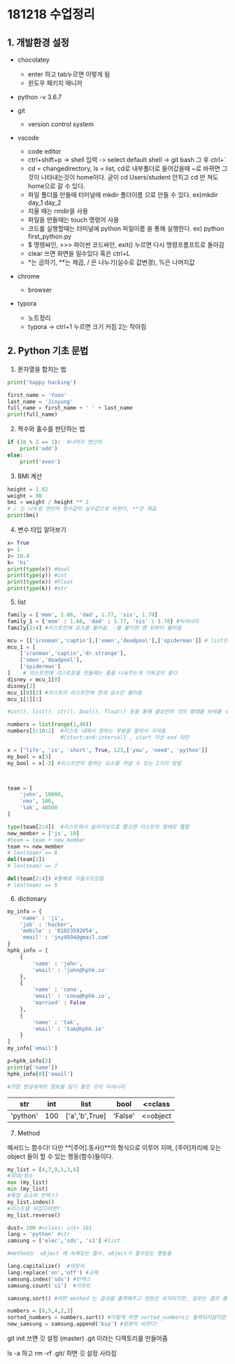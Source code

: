 # 181218  수업정리

## 1. 개발환경 설정

* chocolatey

  * enter  하고 tab누르면 이렇게 됨
  * 윈도우 패키지 매니저

* python -v 3.6.7

* git

  * version control system

* vscode

  * code editor
  * ctrl+shift+p -> shell 입력 -> select default shell -> git bash 그 후 ctrl+`
  * cd = changedirectory, ls = list, cd로 내부폴더로 들어갔을때 ~로 바뀌면 그것이 나타내는것이 home이다.  굳이 cd Users/student 안치고 cd 만 쳐도  home으로 갈 수 있다.
  * 파일 폴더를 만들때 터미널에  mkdir  폴더이름 으로 만들 수 있다. ex)mkdir day_1 day_2
  * 지울 때는 rmdir을 사용
  * 파일을 만들때는  touch 명령어 사용
  * 코드를 실행할때는 터미널에 python 파일이름 을 통해 실행한다. ex) python first_python.py
  * $ 명령싸인, >>> 파이썬 코드싸인, exit() 누르면 다시 명령프롬프트로 돌아감
  * clear 쓰면 화면을 밀수있다 혹은 ctrl+L
  * *는 곱하기, **는 제곱, / 은 나누기(실수로 값변경), %은 나머지값 

* chrome

  * browser

* typora

  *  노트정리
  * typora -> ctrl+1 누르면 크기 커짐 2는 작아짐


## 2. Python  기초 문법

1. 문자열을 합치는 법

```python
print('happy hacking')

first_name = 'Yoon'
last_name = 'Jinyung'
full_name = first_name + ' ' + last_name
print(full_name)
```



2.  짝수와 홀수를 판단하는 법

```python
if (10 % 2 == 1):  #나머지 연산자
    print('odd')
else:
    print('even')
```



3. BMI 계산

```python
height = 1.82
weight = 90
bmi = weight / height ** 2  
# / 는 나눗셈 연산자 정수값이 실수값으로 바뀐다, **은 제곱
print(bmi)
```



4. 변수 타입 알아보기

```python
x= True
y= 1
z= 10.4
k= 'hi'
print(type(x)) #bool
print(type(y)) #int
print(type(x)) #float
print(type(k)) #str
```



5. list

```python
family = ['mom', 1.66, 'dad', 1.77, 'sis', 1.70]
family_1 = {'mom' : 1.66, 'dad' : 1.77, 'sis' : 1.70} #딕셔너리
family[2:4] #리스트안에 요소를 불러옴. -를 붙이면 맨 뒤부터 불러옴

mcu = [['ironman','captin'],['xmen','deadpool'],['spiderman']] # list안에 list를 또 만들 수 있다
mcu_1 = [
    ['ironman','captin','dr.strange'],
    ['xmen','deadpool'],
    ['spiderman']
]    # 리스트안에 리스트문을 만들때는 줄을 나눠주는게 가독성이 좋다.
disney = mcu_1[0]
disney[2]
mcu_1[0][2] #리스트의 리스트안에 한개 요소만 불러옴
mcu_1[1][1]

#int(), list(), str(), bool(), float() 등을 통해 괄호안의 것의 형태를 바꿔줄 수 있다.

numbers = list(range(1,46))
numbers[5:10:2]  #리스트 내에서 원하는 부분을 잘라서 가져옴 
                 #[start:end:interval] , start 이상 end 미만

x = ['life', 'is', 'short', True, 123,['you', 'need', 'python']]
my_bool = x[3] 
my_bool = x[-3] #리스트안의 원하는 요소를 꺼낼 수 있는 2가지 방법



team = [
    'john', 10000,
    'neo', 100,
    'tak', 40500
]

type(team[2:4])  #리스트에서 슬라이싱으로 뽑으면 리스트의 형태로 뽑힘
new_member = ['js', 10]
#team = team + new_member
team += new_member
# len(team) == 8
del(team[2])
# len(team) == 7

del(team[2:4]) #통째로 지울수도있음
# len(team) == 5
```



6.  dictionary

```python
my_info = {
    'name' : 'ji', 
    'job' : 'hacker',
    'mobile' : '01023592054',
    'email' : 'jny4594@gmail.com'
}
hphk_info = [
    {
        'name' : 'john',
        'email' : 'john@hphk.io'
    },
    {
        'name' : 'cona',
        'email' : 'cona@hphk.io',
        'married' : False
    },
    {
        'name' : 'tak',
        'email' : 'tak@hphk.io'
    }
]
my_info['email']

p=hphk_info[2]
print(p['name'])
hphk_info[0]['email']

#가장 현실세계의 정보를 담기 좋은 것이 딕셔너리
```

| str      | int  | list           | bool    | <=class  |
| -------- | ---- | -------------- | ------- | -------- |
| 'python' | 100  | ['a','b',True] | 'False' | <=object |



7. Method

메서드느 함수다! 다만 **[주어].동사()**의 형식으로 이루어 지며, [주어]자리에 오는 object 들이 할 수 있는 행동(함수)들이다.



```python
my_list = [4,7,9,1,3,6]
#최대/최소
max (my_list)
min (my_list)
#특정 요소의 인덱스?
my_list.index()
#리스트를 뒤집으려면?
my_list.reverse()

dust= 100 #<class: int> 101
lang = 'python' #str
samsung = ['elec','sds', 's1'] #list

#method는  object 에 속해있는 함수, object가 할수있는 행동들

lang.capitalize()  #대문자
lang.replace('on','off') #교체
samsung.index('sds') #인덱스
samsung.count('s1')  #카운트

samsung.sort() #어떤 method 는 결과를 출력해주고 원본은 유지되지만, 일부는 결과 출력없이 원본을 바꿔버린다

numbers = [8,5,4,2,3]
sorted_numbers = numbers.sort() #이렇게 하면 sorted_numbers는 출력되지않지만 numbers는 오름차순으로 바뀐다.
new_samsung = samsung.append('bio') #원본이 바뀐다!

```





git init 쓰면 깃 설정 (master) .git 이라는 디렉토리를 만들어줌

ls -a 하고 rm -rf .git/ 하면 깃 설정 사라짐

